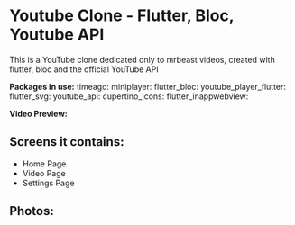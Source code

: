# Youtube Clone - Flutter, Bloc, Youtube API

This is a YouTube clone dedicated only to mrbeast videos, created with flutter, bloc and the official YouTube API

**Packages in use:**
  timeago: 
  miniplayer: 
  flutter_bloc:
  youtube_player_flutter: 
  flutter_svg: 
  youtube_api: 
  cupertino_icons: 
  flutter_inappwebview: 
  
  
  
  **Video Preview:**
  
  
 
  ## Screens it contains:
   - Home Page
   - Video Page
   - Settings Page
 ## Photos:

